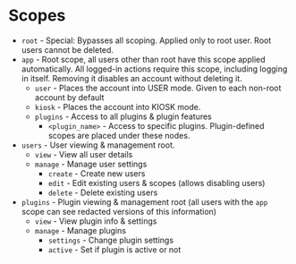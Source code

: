 # Scopes

- `root` - Special: Bypasses all scoping. Applied only to root user. Root users cannot be deleted.
- `app` - Root scope, all users other than root have this scope applied automatically. All logged-in actions require this scope, including logging in itself. Removing it disables an account without deleting it.
    - `user` - Places the account into USER mode. Given to each non-root account by default
    - `kiosk` - Places the account into KIOSK mode.
    - `plugins` - Access to all plugins & plugin features
      - `<plugin_name>` - Access to specific plugins. Plugin-defined scopes are placed under these nodes.
- `users` - User viewing & management root.
  - `view` - View all user details
  - `manage` - Manage user settings
    - `create` - Create new users
    - `edit` - Edit existing users & scopes (allows disabling users)
    - `delete` - Delete existing users
- `plugins` - Plugin viewing & management root (all users with the `app` scope can see redacted versions of this information)
  - `view` - View plugin info & settings
  - `manage` - Manage plugins
    - `settings` - Change plugin settings
    - `active` - Set if plugin is active or not